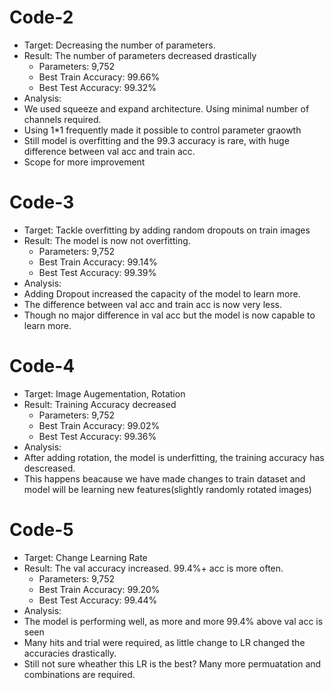 # Code-2

- Target: Decreasing the number of parameters.
- Result: The number of parameters decreased drastically
  - Parameters: 9,752
  - Best Train Accuracy: 99.66%
  - Best Test Accuracy: 99.32%
- Analysis:
 - We used squeeze and expand architecture. Using minimal number of channels required.
 - Using 1*1 frequently made it possible to control parameter graowth
 - Still model is overfitting and the 99.3 accuracy is rare, with huge difference between val acc and train acc.
 - Scope for more improvement

# Code-3

- Target: Tackle overfitting by adding random dropouts on train images
- Result: The model is now not overfitting.
  - Parameters: 9,752
  - Best Train Accuracy: 99.14%
  - Best Test Accuracy: 99.39%
- Analysis:
 - Adding Dropout increased the capacity of the model to learn more.
 - The difference between val acc and train acc is now very less.
 - Though no major difference in val acc but the model is now capable to learn more.

# Code-4

- Target: Image Augementation, Rotation
- Result: Training Accuracy decreased
  - Parameters: 9,752
  - Best Train Accuracy: 99.02%
  - Best Test Accuracy: 99.36%
- Analysis:
 - After adding rotation, the model is underfitting, the training accuracy has descreased.
 - This happens beacause we have made changes to train dataset and model will be learning new features(slightly randomly rotated images)

# Code-5
- Target: Change Learning Rate
- Result: The val accuracy increased. 99.4%+ acc is more often.
  - Parameters: 9,752
  - Best Train Accuracy: 99.20%
  - Best Test Accuracy: 99.44%
- Analysis:
 - The model is performing well, as more and more 99.4% above val acc is seen
 - Many hits and trial were required, as little change to LR changed the accuracies drastically.
 - Still not sure wheather this LR is the best? Many more permuatation and combinations are required.

